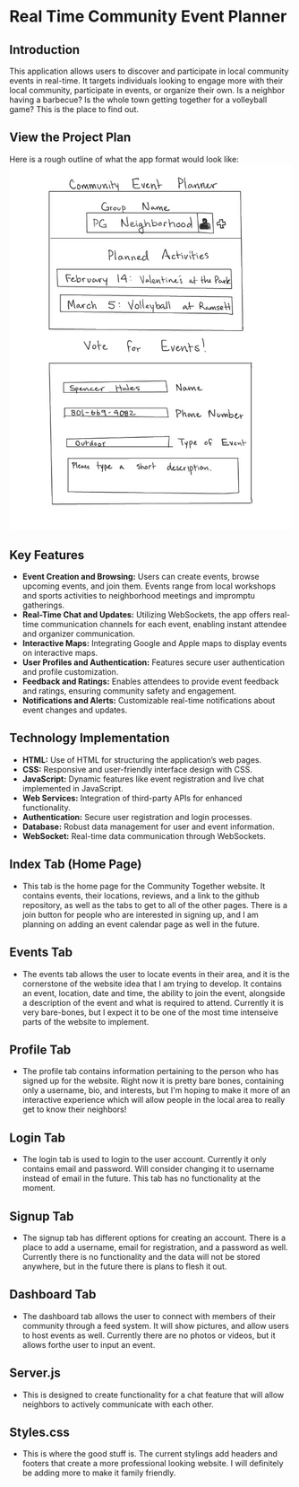 # Real Time Community Event Planner

## Introduction
This application allows users to discover and participate in local community events in real-time. It targets individuals looking to engage more with their local community, participate in events, or organize their own. Is a neighbor having a barbecue? Is the whole town getting together for a volleyball game? This is the place to find out.

## View the Project Plan

Here is a rough outline of what the app format would look like: ![Project Plan](WebProgrammingStartup.jpg)

## Key Features
- **Event Creation and Browsing:** Users can create events, browse upcoming events, and join them. Events range from local workshops and sports activities to neighborhood meetings and impromptu gatherings.
- **Real-Time Chat and Updates:** Utilizing WebSockets, the app offers real-time communication channels for each event, enabling instant attendee and organizer communication.
- **Interactive Maps:** Integrating Google and Apple maps to display events on interactive maps.
- **User Profiles and Authentication:** Features secure user authentication and profile customization.
- **Feedback and Ratings:** Enables attendees to provide event feedback and ratings, ensuring community safety and engagement.
- **Notifications and Alerts:** Customizable real-time notifications about event changes and updates.

## Technology Implementation
- **HTML:** Use of HTML for structuring the application’s web pages.
- **CSS:** Responsive and user-friendly interface design with CSS.
- **JavaScript:** Dynamic features like event registration and live chat implemented in JavaScript.
- **Web Services:** Integration of third-party APIs for enhanced functionality.
- **Authentication:** Secure user registration and login processes.
- **Database:** Robust data management for user and event information.
- **WebSocket:** Real-time data communication through WebSockets.

## Index Tab (Home Page)
- This tab is the home page for the Community Together website. It contains events, their locations, reviews, and a link to the github repository, as well as the tabs to get to all of the other pages. There is a join button for people who are interested in signing up, and I am planning on adding an event calendar page as well in the future.

## Events Tab
- The events tab allows the user to locate events in their area, and it is the cornerstone of the website idea that I am trying to develop. It contains an event, location, date and time, the ability to join the event, alongside a description of the event and what is required to attend. Currently it is very bare-bones, but I expect it to be one of the most time intenseive parts of the website to implement.

## Profile Tab
- The profile tab contains information pertaining to the person who has signed up for the website. Right now it is pretty bare bones, containing only a username, bio, and interests, but I'm hoping to make it more of an interactive experience which will allow people in the local area to really get to know their neighbors!

## Login Tab
- The login tab is used to login to the user account. Currently it only contains email and password. Will consider changing it to username instead of email in the future. This tab has no functionality at the moment.

## Signup Tab
- The signup tab has different options for creating an account. There is a place to add a username, email for registration, and a password as well. Currently there is no functionality and the data will not be stored anywhere, but in the future there is plans to flesh it out.

## Dashboard Tab
- The dashboard tab allows the user to connect with members of their community through a feed system. It will show pictures, and allow users to host events as well. Currently there are no photos or videos, but it allows forthe user to input an event.

## Server.js
- This is designed to create functionality for a chat feature that will allow neighbors to actively communicate with each other.

## Styles.css
- This is where the good stuff is. The current stylings add headers and footers that create a more professional looking website. I will definitely be adding more to make it family friendly.
